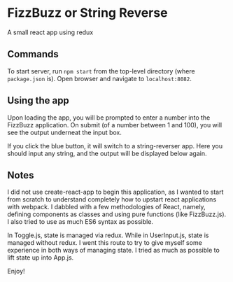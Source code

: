 # FizzBuzz or String Reverse
A small react app using redux

## Commands
To start server, run `npm start` from the top-level directory (where `package.json` is). Open browser and navigate to `localhost:8082`.

## Using the app
Upon loading the app, you will be prompted to enter a number into the FizzBuzz application. On submit (of a number between 1 and 100), you will see the output underneat the input box.

If you click the blue button, it will switch to a string-reverser app. Here you should input any string, and the output will be displayed below again.


## Notes

I did not use create-react-app to begin this application, as I wanted to start from scratch to understand completely how to upstart react applications with webpack. I dabbled with a few methodologies of React, namely, defining components as classes and using pure functions (like FizzBuzz.js). I also tried to use as much ES6 syntax as possible. 

In Toggle.js, state is managed via redux. While in UserInput.js, state is managed without redux. I went this route to try to give myself some experience in both ways of managing state. I tried as much as possible to lift state up into App.js.

Enjoy!

